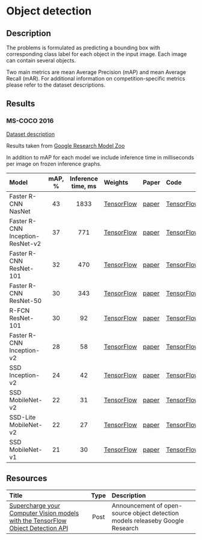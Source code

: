 # Object detection

## Description

The problems is formulated as predicting a bounding box with corresponding class label
for each object in the input image. Each image can contain several objects.

Two main metrics are mean Average Precision (mAP) and mean Average Recall (mAR).
For additional information on competition-specific metrics please refer to the dataset descriptions.

## Results

### MS-COCO 2016

[Dataset description](datasets/coco_detection.md)

Results taken from [Google Research Model Zoo](https://github.com/tensorflow/models/tree/master/research/object_detection)

In addition to mAP for each model we include inference time in milliseconds per image on frozen inference graphs.

| Model | mAP, % | Inference time, ms | Weights | Paper | Code |
|:------|:-----:|:-----:|:--------|:------|:-----|
| Faster R-CNN NasNet              | 43 | 1833 | [TensorFlow](http://download.tensorflow.org/models/object_detection/faster_rcnn_nas_coco_2018_01_28.tar.gz) | [paper](https://arxiv.org/abs/1506.01497) | [TensorFlow](https://github.com/tensorflow/models/blob/master/research/object_detection/meta_architectures/faster_rcnn_meta_arch.py) |
| Faster R-CNN Inception-ResNet-v2 | 37 | 771  | [TensorFlow](http://download.tensorflow.org/models/object_detection/mask_rcnn_inception_resnet_v2_atrous_coco_2018_01_28.tar.gz) | [paper](https://arxiv.org/abs/1506.01497) | [TensorFlow](https://github.com/tensorflow/models/blob/master/research/object_detection/meta_architectures/faster_rcnn_meta_arch.py) |
| Faster R-CNN ResNet-101          | 32 | 470  | [TensorFlow](http://download.tensorflow.org/models/object_detection/faster_rcnn_resnet101_coco_2018_01_28.tar.gz) | [paper](https://arxiv.org/abs/1506.01497) | [TensorFlow](https://github.com/tensorflow/models/blob/master/research/object_detection/meta_architectures/faster_rcnn_meta_arch.py) |
| Faster R-CNN ResNet-50           | 30 | 343  | [TensorFlow](http://download.tensorflow.org/models/object_detection/faster_rcnn_resnet50_coco_2018_01_28.tar.gz) | [paper](https://arxiv.org/abs/1506.01497) | [TensorFlow](https://github.com/tensorflow/models/blob/master/research/object_detection/meta_architectures/faster_rcnn_meta_arch.py) |
| R-FCN ResNet-101                 | 30 | 92   | [TensorFlow](http://download.tensorflow.org/models/object_detection/rfcn_resnet101_coco_2018_01_28.tar.gz) | [paper](https://arxiv.org/abs/1605.06409) | [TensorFlow](https://github.com/tensorflow/models/blob/master/research/object_detection/meta_architectures/rfcn_meta_arch.py) |
| Faster R-CNN Inception-v2        | 28 | 58   | [TensorFlow](http://download.tensorflow.org/models/object_detection/faster_rcnn_inception_v2_coco_2018_01_28.tar.gz) | [paper](https://arxiv.org/abs/1506.01497) | [TensorFlow](https://github.com/tensorflow/models/blob/master/research/object_detection/meta_architectures/faster_rcnn_meta_arch.py) |
| SSD Inception-v2                 | 24 | 42   | [TensorFlow](http://download.tensorflow.org/models/object_detection/ssd_inception_v2_coco_2018_01_28.tar.gz) | [paper](https://arxiv.org/abs/1512.02325) | [TensorFlow](https://github.com/tensorflow/models/blob/master/research/object_detection/meta_architectures/ssd_meta_arch.py) |
| SSD MobileNet-v2                 | 22 | 31   | [TensorFlow](http://download.tensorflow.org/models/object_detection/ssd_mobilenet_v2_coco_2018_03_29.tar.gz) | [paper](https://arxiv.org/abs/1512.02325) | [TensorFlow](https://github.com/tensorflow/models/blob/master/research/object_detection/meta_architectures/ssd_meta_arch.py) |
| SSD-Lite MobileNet-v2            | 22 | 27   | [TensorFlow](http://download.tensorflow.org/models/object_detection/ssdlite_mobilenet_v2_coco_2018_05_09.tar.gz) | [paper](https://arxiv.org/abs/1512.02325) | [TensorFlow](https://github.com/tensorflow/models/blob/master/research/object_detection/meta_architectures/ssd_meta_arch.py) |
| SSD MobileNet-v1                 | 21 | 30   | [TensorFlow](http://download.tensorflow.org/models/object_detection/ssd_mobilenet_v1_coco_2018_01_28.tar.gz) | [paper](https://arxiv.org/abs/1512.02325) | [TensorFlow](https://github.com/tensorflow/models/blob/master/research/object_detection/meta_architectures/ssd_meta_arch.py) |

## Resources

| Title | Type | Description |
|:------|:----:|:------------|
| [Supercharge your Computer Vision models with the TensorFlow Object Detection API](https://ai.googleblog.com/2017/06/supercharge-your-computer-vision-models.html) | Post | Announcement of open-source object detection models releaseby Google Research |